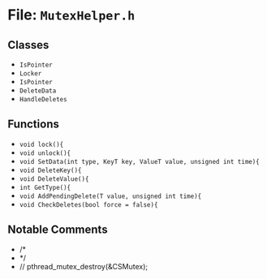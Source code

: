 # File: `MutexHelper.h`

## Classes

- `IsPointer`
- `Locker`
- `IsPointer`
- `DeleteData`
- `HandleDeletes`

## Functions

- `void lock(){`
- `void unlock(){`
- `void SetData(int type, KeyT key, ValueT value, unsigned int time){`
- `void DeleteKey(){`
- `void DeleteValue(){`
- `int GetType(){`
- `void AddPendingDelete(T value, unsigned int time){`
- `void CheckDeletes(bool force = false){`

## Notable Comments

- /*
- */
- //	pthread_mutex_destroy(&CSMutex);
